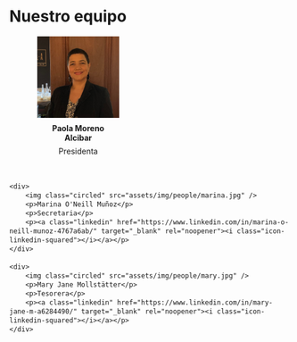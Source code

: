 <style>
    #backgroundImage {
        background-image: url('assets/img/background_2.jpg');
    }

    #content {
        padding-left: 0;
        padding-right: 0;
        text-align: center;
    }

    #content h1 {
        margin-bottom: 2em;
    }

    #people div {
        width: 49%;
        display: inline-block;
        padding: 0 10% 5%;
        box-sizing: border-box;
        vertical-align: top;
    }

    #people div p {
        text-align: center;
        margin: 0.5em;
    }

    #people div img + p {
        font-weight: bold;
    }

    .linkedin {
        font-size: 36px;
        color: #888;
    }

    .linkedin:hover,
    .linkedin:focus {
        color: #0e76a8;
    }

    @media screen and (max-width: 570px) {
        #people div p {
            font-size: 3vw;
        }
    }
</style>

# Nuestro equipo

<div id="people">
    <div>
        <img class="circled" src="assets/img/people/paola.jpg" />
        <p>Paola Moreno Alcibar</p>
        <p>Presidenta</p>
        <p><a class="linkedin" href="https://www.linkedin.com/in/paola-moreno-9641a9b/" target="_blank" rel="noopener"><i class="icon-linkedin-squared"></i></a></p>
    </div>

    <div>
        <img class="circled" src="assets/img/people/marina.jpg" />
        <p>Marina O'Neill Muñoz</p>
        <p>Secretaria</p>
        <p><a class="linkedin" href="https://www.linkedin.com/in/marina-o-neill-munoz-4767a6ab/" target="_blank" rel="noopener"><i class="icon-linkedin-squared"></i></a></p>
    </div>

    <div>
        <img class="circled" src="assets/img/people/mary.jpg" />
        <p>Mary Jane Mollstätter</p>
        <p>Tesorera</p>
        <p><a class="linkedin" href="https://www.linkedin.com/in/mary-jane-m-a6284490/" target="_blank" rel="noopener"><i class="icon-linkedin-squared"></i></a></p>
    </div>
</div>
